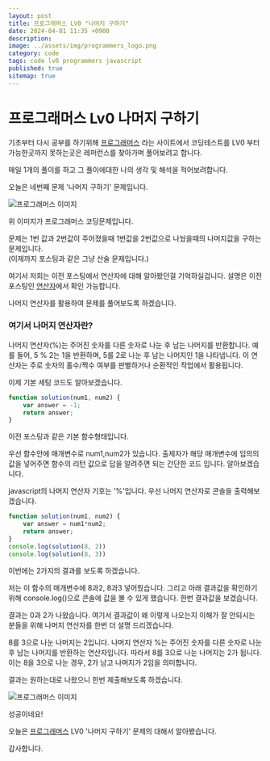 ```yaml
---
layout: post
title: 프로그래머스 LV0 "나머지 구하기"
date: 2024-04-01 11:35 +0900
description: 
image: ../assets/img/programmers_logo.png
category: code
tags: code lv0 programmers javascript
published: true
sitemap: true
---
```


# 프로그래머스 Lv0 나머지 구하기

  기초부터 다시 공부를 하기위해 [프로그래머스](https://programmers.co.kr/) 라는 사이트에서
  코딩테스트를 LV0 부터 가능한곳까지 못하는곳은 레퍼런스를 찾아가며 풀어보려고 합니다.
  
  매일 1개의 풀이를 하고 그 풀이에대한 나의 생각 및 해석을 적어보려합니다.

  오늘은 네번째 문제 '나머지 구하기' 문제입니다.

  ![프로그래머스 이미지](../assets/img/나머지구하기_01.png)

  위 이미지가 프로그래머스 코딩문제입니다.
  
  문제는 1번 값과 2번값이 주어졌을때 1번값을 2번값으로 나눴을때의 나머지값을 구하는 문제입니다.   
  (이제까지 포스팅과 같은 그냥 산술 문제입니다.)

  
  여기서 저희는 이전 포스팅에서 연산자에 대해 알아봤던걸 기억하실겁니다.
  설명은 이전 포스팅인 [연산자](https://spearboy.github.io/posts/programmers_3#연산자)에서 확인 가능합니다.

  나머지 연산자를 활용하여 문제를 풀어보도록 하겠습니다.

### 여기서 나머지 연산자란?
  나머지 연산자(%)는 주어진 숫자를 다른 숫자로 나눈 후 남는 나머지를 반환합니다.  예를 들어, 5 % 2는 1을 반환하며, 5를 2로 나눈 후 남는 나머지인 1을 나타냅니다.   이 연산자는 주로 숫자의 홀수/짝수 여부를 판별하거나 순환적인 작업에서 활용됩니다.

  이제 기본 세팅 코드도 알아보겠습니다.
  
```javascript
function solution(num1, num2) {
    var answer = -1;
    return answer;
}
``` 
이전 포스팅과 같은 기본 함수형태입니다.

우선 함수안에 매개변수로 num1,num2가 있습니다. 출제자가 해당 매개변수에 임의의 값을 넣어주면
함수의 리턴 값으로 답을 알려주면 되는 간단한 코드 입니다.
알아보겠습니다.

javascript의 나머지 연산자 기호는 '%'입니다.
우선 나머지 연산자로 콘솔을 출력해보겠습니다.

```javascript
function solution(num1, num2) {
    var answer = num1*num2;
    return answer;
}
console.log(solution(8, 2))
console.log(solution(8, 3))
``` 

이번에는 2가지의 결과를 보도록 하겠습니다.

저는 이 함수의 매개변수에 8과2, 8과3 넣어줬습니다. 
그리고 아래 결과값을 확인하기 위해 console.log()으로 콘솔에 값을 볼 수 있게 했습니다.
한번 결과값을 보겠습니다.

결과는 0과 2가 나왔습니다.
여기서 결과값이 왜 이렇게 나오는지 이해가 잘 안되시는 분들을 위해 나머지 연산자를 한번 더 설명 드리겠습니다.

8를 3으로 나눈 나머지는 2입니다.
나머지 연산자 %는 주어진 숫자를 다른 숫자로 나눈 후 남는 나머지를 반환하는 연산자입니다. 따라서 8를 3으로 나눈 나머지는 2가 됩니다.
이는 8을 3으로 나눈 경우, 2가 남고 나머지가 2임을 의미합니다.

결과는 원하는대로 나왔으니 한번 제출해보도록 하겠습니다.

![프로그래머스 이미지](../assets/img/나머지구하기_02.png)

성공이네요!

오늘은 [프로그래머스](https://programmers.co.kr/) LV0 '나머지 구하기' 문제의 대해서 알아봤습니다.

감사합니다.